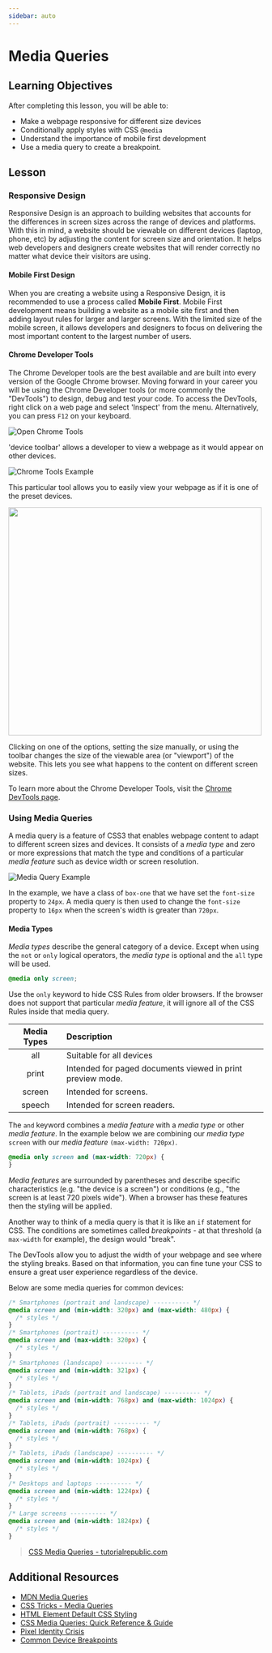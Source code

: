 ```yaml
---
sidebar: auto
---
```


# Media Queries

## Learning Objectives

After completing this lesson, you will be able to:

- Make a webpage responsive for different size devices
- Conditionally apply styles with CSS `@media`
- Understand the importance of mobile first development
- Use a media query to create a breakpoint.

## Lesson

### Responsive Design

Responsive Design is an approach to building websites that accounts for the differences in screen sizes across the range of devices and platforms. With this in mind, a website should be viewable on different devices (laptop, phone, etc) by adjusting the content for screen size and orientation. It helps web developers and designers create websites that will render correctly no matter what device their visitors are using.

#### Mobile First Design

When you are creating a website using a Responsive Design, it is recommended to use a process called **Mobile First**. Mobile First development means building a website as a mobile site first and then adding layout rules for larger and larger screens. With the limited size of the mobile screen, it allows developers and designers to focus on delivering the most important content to the largest number of users.

#### Chrome Developer Tools

The Chrome Developer tools are the best available and are built into every version of the Google Chrome browser. Moving forward in your career you will be using the Chrome Developer tools (or more commonly the "DevTools") to design, debug and test your code. To access the DevTools, right click on a web page and select 'Inspect' from the menu. Alternatively, you can press `F12` on your keyboard.

![Open Chrome Tools](./open-tools-example.jpg)

'device toolbar' allows a developer to view a webpage as it would appear on other devices.

![Chrome Tools Example](./chrome-tools-example.jpg)

This particular tool allows you to easily view your webpage as if it is one of the preset devices.

<img src="./preset-devices.jpg" width="500" height="450"/>

Clicking on one of the options, setting the size manually, or using the toolbar changes the size of the viewable area (or "viewport") of the website. This lets you see what happens to the content on different screen sizes.

To learn more about the Chrome Developer Tools, visit the [Chrome DevTools page](https://developers.google.com/web/tools/chrome-devtools).

### Using Media Queries

A media query is a feature of CSS3 that enables webpage content to adapt to different screen sizes and devices. It consists of a _media type_ and zero or more expressions that match the type and conditions of a particular _media feature_ such as device width or screen resolution.

![Media Query Example](./media-query-example.jpg)

In the example, we have a class of `box-one` that we have set the `font-size` property to `24px`. A media query is then used to change the `font-size` property to `16px` when the screen's width is greater than `720px`.

#### Media Types

_Media types_ describe the general category of a device. Except when using the `not` or `only` logical operators, the _media type_ is optional and the `all` type will be used.

```css
@media only screen;
```

Use the `only` keyword to hide CSS Rules from older browsers. If the browser does not support that particular _media feature_, it will ignore all of the CSS Rules inside that media query.

| **Media Types** | Description                                                |
| :-------------: | :--------------------------------------------------------- |
|       all       | Suitable for all devices                                   |
|      print      | Intended for paged documents viewed in print preview mode. |
|     screen      | Intended for screens.                                      |
|     speech      | Intended for screen readers.                               |

The `and` keyword combines a _media feature_ with a _media type_ or other _media feature_. In the example below we are combining our _media type_ `screen` with our _media feature_ `(max-width: 720px)`.

```css
@media only screen and (max-width: 720px) {
}
```

_Media features_ are surrounded by parentheses and describe specific characteristics (e.g. "the device is a screen") or conditions (e.g., "the screen is at least 720 pixels wide"). When a browser has these features then the styling will be applied.

Another way to think of a media query is that it is like an `if` statement for CSS. The conditions are sometimes called _breakpoints_ - at that threshold (a `max-width` for example), the design would "break".

The DevTools allow you to adjust the width of your webpage and see where the styling breaks. Based on that information, you can fine tune your CSS to ensure a great user experience regardless of the device.

Below are some media queries for common devices:

```css
/* Smartphones (portrait and landscape) ---------- */
@media screen and (min-width: 320px) and (max-width: 480px) {
  /* styles */
}
/* Smartphones (portrait) ---------- */
@media screen and (max-width: 320px) {
  /* styles */
}
/* Smartphones (landscape) ---------- */
@media screen and (min-width: 321px) {
  /* styles */
}
/* Tablets, iPads (portrait and landscape) ---------- */
@media screen and (min-width: 768px) and (max-width: 1024px) {
  /* styles */
}
/* Tablets, iPads (portrait) ---------- */
@media screen and (min-width: 768px) {
  /* styles */
}
/* Tablets, iPads (landscape) ---------- */
@media screen and (min-width: 1024px) {
  /* styles */
}
/* Desktops and laptops ---------- */
@media screen and (min-width: 1224px) {
  /* styles */
}
/* Large screens ---------- */
@media screen and (min-width: 1824px) {
  /* styles */
}
```

> [CSS Media Queries - tutorialrepublic.com](https://www.tutorialrepublic.com/css-tutorial/css3-media-queries.php)

## Additional Resources

- [MDN Media Queries](https://developer.mozilla.org/en-US/docs/Web/CSS/Media_Queries/Using_media_queries)
- [CSS Tricks - Media Queries](https://css-tricks.com/snippets/css/media-queries-for-standard-devices/)
- [HTML Element Default CSS Styling](https://www.w3schools.com/cssref/css_default_values.asp)
- [CSS Media Queries: Quick Reference & Guide](https://alligator.io/css/media-queries/)
- [Pixel Identity Crisis](https://alistapart.com/article/a-pixel-identity-crisis/)
- [Common Device Breakpoints](https://responsivedesign.is/develop/browser-feature-support/media-queries-for-common-device-breakpoints/)
